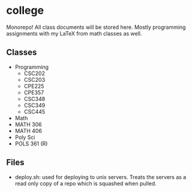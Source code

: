 # college

Monorepo! All class documents will be stored here. Mostly programming assignments with my LaTeX from math classes as well.

## Classes
- Programming
  - CSC202
  - CSC203
  - CPE225
  - CPE357
  - CSC348
  - CSC349
  - CSC445
 - Math
  - MATH 306
  - MATH 406
 - Poly Sci
  - POLS 361 (R)

## Files
- deploy.sh: used for deploying to unix servers. Treats the servers as a read only copy of a repo which is squashed when pulled.
